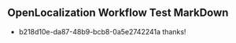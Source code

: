 ## OpenLocalization Workflow Test MarkDown
* b218d10e-da87-48b9-bcb8-0a5e2742241a thanks!

<!--HONumber=Jul16_HO4-->


